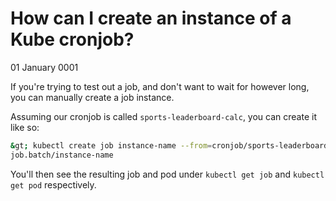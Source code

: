 # How can I create an instance of a Kube cronjob?
01 January 0001

If you&#39;re trying to test out a job, and don&#39;t want to wait for however long, you can manually create a job instance.

Assuming our cronjob is called `sports-leaderboard-calc`, you can create it like so:

```bash
&gt; kubectl create job instance-name --from=cronjob/sports-leaderboard-calc
job.batch/instance-name
```

You&#39;ll then see the resulting job and pod under `kubectl get job` and `kubectl get pod` respectively.